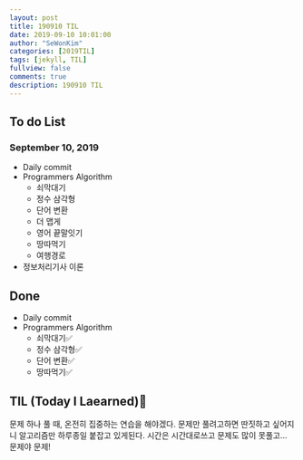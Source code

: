 ```yaml
---
layout: post
title: 190910 TIL
date: 2019-09-10 10:01:00
author: "SeWonKim"
categories: [2019TIL]
tags: [jekyll, TIL]
fullview: false
comments: true
description: 190910 TIL
---
```


## To do List

### September 10, 2019

- Daily commit
- Programmers Algorithm
  - 쇠막대기
  - 정수 삼각형
  - 단어 변환
  - 더 맵게
  - 영어 끝말잇기
  - 땅따먹기
  - 여행경로
- 정보처리기사 이론

## Done

- Daily commit
- Programmers Algorithm
  - 쇠막대기✅
  - 정수 삼각형✅
  - 단어 변환✅
  - 땅따먹기✅

## TIL (Today I Laearned)🤔

문제 하나 풀 때, 온전히 집중하는 연습을 해야겠다. 문제만 풀려고하면 딴짓하고 싶어지니 알고리즘만 하루종일 붙잡고 있게된다.
시간은 시간대로쓰고 문제도 많이 못풀고... 문제야 문제!

